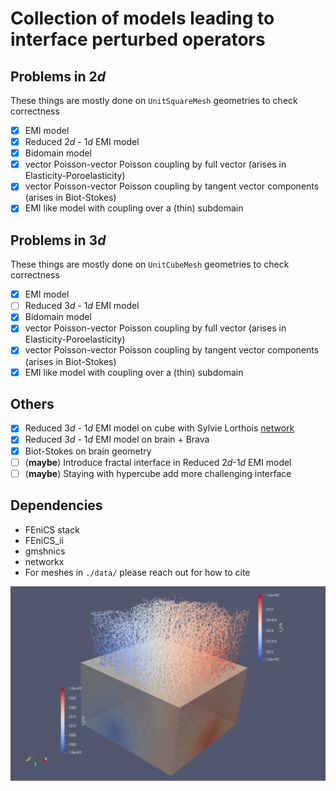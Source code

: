# Collection of models leading to interface perturbed operators

## Problems in $2d$
These things are mostly done on `UnitSquareMesh` geometries to check correctness
- [x] EMI model
- [x] Reduced $2d$ - $1d$ EMI model 
- [x] Bidomain model
- [x] vector Poisson-vector Poisson coupling by full vector (arises in Elasticity-Poroelasticity)
- [x] vector Poisson-vector Poisson coupling by tangent vector components (arises in Biot-Stokes)
- [x] EMI like model with coupling over a (thin) subdomain 

## Problems in $3d$
These things are mostly done on `UnitCubeMesh` geometries to check correctness
- [x] EMI model
- [ ] Reduced $3d$ - $1d$ EMI model 
- [x] Bidomain model
- [x] vector Poisson-vector Poisson coupling by full vector (arises in Elasticity-Poroelasticity)
- [x] vector Poisson-vector Poisson coupling by tangent vector components (arises in Biot-Stokes)
- [x] EMI like model with coupling over a (thin) subdomain

## Others
- [x] Reduced $3d$ - $1d$ EMI model on cube with Sylvie Lorthois [network](https://www.nature.com/articles/s41467-021-27534-8)
- [x] Reduced $3d$ - $1d$ EMI model on brain + Brava
- [x] Biot-Stokes on brain geometry
- [ ] (**maybe**) Introduce fractal interface in Reduced $2d$-$1d$ EMI model
- [ ] (**maybe**) Staying with hypercube add more challenging interface

## Dependencies
- FEniCS stack
- FEniCS_ii
- gmshnics
- networkx
- For meshes in `./data/` please reach out for how to cite

<p align="center">
  <img src="https://github.com/MiroK/metric-amg-examples/blob/master/doc/sylvie.png">
</p>
